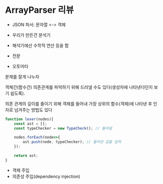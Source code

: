 # ArrayParser 리뷰

* JSON 파서: 문자열 <-> 객체
* 우리가 만든건 분석기
* 해석기에선 수학적 연산 등을 함



* 전문



* 오토마타



문제를 잘게 나누자



객체간(함수간) 의존관계를 파악하기 위해 드러낼 수도 있다(생성자에 나타낸다던지 보기 쉽도록).



의존 관계의 깊이를 줄이기 위해 객체를 들어내 가장 상위의 함수(객체)에 나타낸 후 인자로 넘겨주는 방법도 있다

```javascript
function lexer(nodes){
    const ast = [];
    const typeChecker = new TypeCheck(); // 들어냄
    
    nodes.forEach(node=>{
        ast.push(node, typeChecker); // 들어낸 값을 입력
    });
    
    return ast;
}
```



* 객체 주입
* 의존성 주입(dependency injection)





